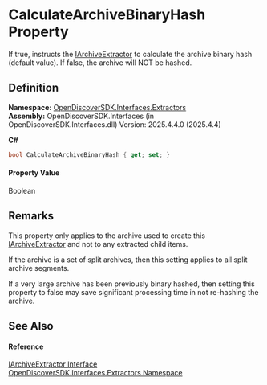 # CalculateArchiveBinaryHash Property


If true, instructs the <a href="9d2fb8da-9eff-b1d9-e027-a4b2d24993e8">IArchiveExtractor</a> to calculate the archive binary hash (default value). If false, the archive will NOT be hashed.



## Definition
**Namespace:** <a href="66cb506c-7b83-62d0-4a83-d345a647f76a">OpenDiscoverSDK.Interfaces.Extractors</a>  
**Assembly:** OpenDiscoverSDK.Interfaces (in OpenDiscoverSDK.Interfaces.dll) Version: 2025.4.4.0 (2025.4.4)

**C#**
``` C#
bool CalculateArchiveBinaryHash { get; set; }
```



#### Property Value
Boolean

## Remarks

This property only applies to the archive used to create this <a href="9d2fb8da-9eff-b1d9-e027-a4b2d24993e8">IArchiveExtractor</a> and not to any extracted child items.

If the archive is a set of split archives, then this setting applies to all split archive segments.

If a very large archive has been previously binary hashed, then setting this property to false may save significant processing time in not re-hashing the archive.


## See Also


#### Reference
<a href="9d2fb8da-9eff-b1d9-e027-a4b2d24993e8">IArchiveExtractor Interface</a>  
<a href="66cb506c-7b83-62d0-4a83-d345a647f76a">OpenDiscoverSDK.Interfaces.Extractors Namespace</a>  
